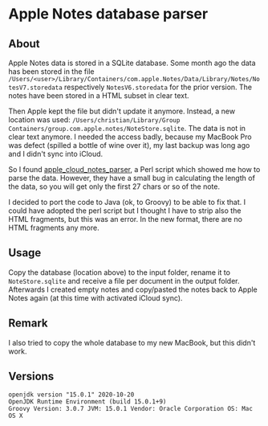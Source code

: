 # Apple Notes database parser

## About
Apple Notes data is stored in a SQLite database. Some month ago the data has been stored in the file
`/Users/<user>/Library/Containers/com.apple.Notes/Data/Library/Notes/NotesV7.storedata` respectively
`NotesV6.storedata` for the prior version. The notes have been stored in a HTML subset in clear text.

Then Apple kept the file but didn't update it anymore. Instead, a new location was used: 
`/Users/christian/Library/Group Containers/group.com.apple.notes/NoteStore.sqlite`. The data is not
in clear text anymore. I needed the access badly, because my MacBook Pro was defect (spilled a bottle 
of wine over it), my last backup was long ago and I didn't sync into iCloud.  

So I found [apple_cloud_notes_parser](https://github.com/threeplanetssoftware/apple_cloud_notes_parser),
a Perl script which showed me how to parse the data. However, they have a small bug in calculating the
length of the data, so you will get only the first 27 chars or so of the note.

I decided to port the code to Java (ok, to Groovy) to be able to fix that. I could have adopted the
perl script but I thought I have to strip also the HTML fragments, but this was an error. In the new
format, there are no HTML fragments any more.

## Usage

Copy the database (location above) to the input folder, rename it to `NoteStore.sqlite` and receive a file per document in the output
folder. Afterwards I created empty notes and copy/pasted the notes back to Apple Notes again (at this time
with activated iCloud sync).

## Remark

I also tried to copy the whole database to my new MacBook, but this didn't work.

## Versions

    openjdk version "15.0.1" 2020-10-20
    OpenJDK Runtime Environment (build 15.0.1+9)
    Groovy Version: 3.0.7 JVM: 15.0.1 Vendor: Oracle Corporation OS: Mac OS X
